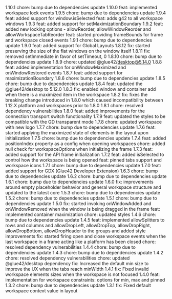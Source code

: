 1.10.1
chore: bump due to dependencies update
1.10.0
feat: implemented workspace lock events
1.9.5
chore: bump due to dependencies update
1.9.4
feat: added support for window.isSelected
feat: adds g42 to all workspace windows
1.9.3
feat: added support for setMaximizationBoundary
1.9.2
feat: added new locking options - allowReorder, allowWindowReorder and allowWorkspaceTabReorder
feat: started providing frameBounds for frame and workspace closed events
1.9.1
chore: bump due to dependencies update
1.9.0
feat: added support for Global Layouts
1.8.12
fix: started preserving the size of the flat windows on the window itself
1.8.11
fix: removed setImmediate in favor of setTimeout, 0
1.8.10
chore: bump due to dependencies update
1.8.9
chore: updated @glue42/desktop@5.14.0
1.8.8
feat: added implementation for onWindowMaximized and onWindowRestored events
1.8.7
feat: added support for maximizationBoundary
1.8.6
chore: bump due to dependencies update
1.8.5
chore: bump due to dependencies update
1.8.4
feat: updated the @glue42/desktop to 5.12.0
1.8.3
fix: enabled window and container add when there is a maximized item in the workspace
1.8.2
fix: fixes the breaking change introduced in 1.8.0 which caused incompatibility between 1.12.X platform and workspaces prior to 1.8.0
1.8.1
chore: resolved dependency vulnerabilities
1.8.0
feat: added improvements for the connection transport switch functionality
1.7.9
feat: updated the styles to be compatible with the GD transparent mode
1.7.8
chore: updated workspace with new logo
1.7.7
chore: bump due to dependencies update
1.7.6
feat: started applying the maximized state of elements in the layout upon initialization
1.7.5
chore: bump due to dependencies update
1.7.4
feat: added positionIndex property as a config when opening workspaces
chore: added null check for workspaceOptions when initializing the frame
1.7.3
feat: added support for the API frame initialization
1.7.2
feat: added isSelected to control how the workspace is being opened
feat: pinned tabs support and workspace icons
1.7.1
chore: bump due to dependencies update
1.7.0
feat: added support for GDX (Glue42 Developer Extension)
1.6.3
chore: bump due to dependencies update
1.6.2
chore: bump due to dependencies update
1.6.1
chore: bump due to dependencies update
1.6.0
fix: improvements around empty placeholder behavior and general workspace structure and updated to the latest core
1.5.3
chore: bump due to dependencies update
1.5.2
chore: bump due to dependencies update
1.5.1
chore: bump due to dependencies update
1.5.0
fix: started invoking onWindowAdded and onWindowRemoved when the window is being dragged in the frame
feat: implemented container maximization
chore: updated styles
1.4.6
chore: bump due to dependencies update
1.4.5
feat: implemented allowSplitters to rows and columns and allowDropLeft, allowDropTop, allowDropRight, allowDropBottom, allowDropHeader to the groups and added style improvements
fix: started firing open and close workspace events when the last workspace in a frame acting like a platform has been closed
chore: resolved dependency vulnerabilities
1.4.4
chore: bump due to dependencies update
1.4.3
chore: bump due to dependencies update
1.4.2
chore: resolved dependency vulnerabilities
chore: updated @glue42/desktop dependency
fix: Increased the default min size to improve the UX when the tabs reach minWidth
1.4.1
fix: Fixed invalid workspace elements sizes when the workspace is not focused
1.4.0
feat: implementation for workspace constraints: options for min, max and pinned
1.3.2
chore: bump due to dependencies update
1.3.1
fix: Fixed default workspace context value in layout
